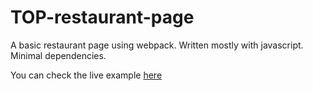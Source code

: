 # TOP-restaurant-page
A basic restaurant page using webpack. Written mostly with javascript. Minimal dependencies.

You can check the live example [here](https://rolckeirnad.github.io/TOP-restaurant-page/)
